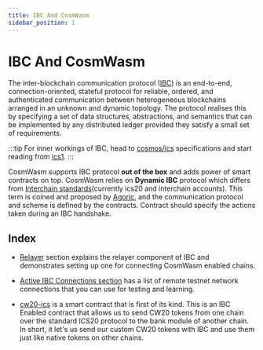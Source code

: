 ```yaml
---
title: IBC And CosmWasm
sidebar_position: 1
---
```


# IBC And CosmWasm

The inter-blockchain communication protocol ([IBC](https://ibcprotocol.org/)) is an end-to-end, connection-oriented,
stateful protocol for reliable, ordered, and authenticated communication between heterogeneous blockchains arranged
in an unknown and dynamic topology. The protocol realises this by specifying a set of data structures, abstractions,
and semantics that can be implemented by any distributed ledger provided they satisfy a small set of requirements.

:::tip
For inner workings of IBC, head to [cosmos/ics](https://github.com/cosmos/ics) specifications and
start reading from [ics1](https://github.com/cosmos/ics/tree/master/spec/ics-001-ics-standard).
:::

CosmWasm supports IBC protocol **out of the box** and adds power of smart contracts on top.
CosmWasm relies on **Dynamic IBC** protocol which differs from
[Interchain standards](https://github.com/cosmos/ics#ibcapp)(currently ics20 and interchain accounts).
This term is coined and proposed by [Agoric](https://medium.com/agoric/the-road-to-dynamic-ibc-4a43bc964bca), and the
communication protocol and scheme is defined by the contracts. Contract should specify the actions taken during an
IBC handshake.

## Index

* [Relayer](02_relayer.md) section explains the relayer component of IBC and demonstrates setting up one for
  connecting CosmWasm enabled chains.

* [Active IBC Connections section](03_active-connections.md) has a list of remote testnet network connections that you
  can use for testing and learning.

* [cw20-ics](04_cw20-ics20.md) is a smart contract that is first of its kind. This is an IBC Enabled contract that
  allows us
  to send CW20 tokens from one chain over the standard ICS20 protocol to the bank module of another chain. In short,
  it let's us send our custom CW20 tokens with IBC and use them just like native tokens on other chains.

